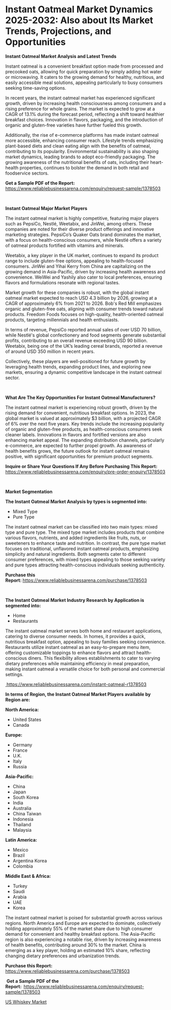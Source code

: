<p><h1>Instant Oatmeal Market Dynamics 2025-2032: Also about Its Market Trends, Projections, and Opportunities</h1></p><p><strong>Instant Oatmeal Market Analysis and Latest Trends</strong></p>
<p><p>Instant oatmeal is a convenient breakfast option made from processed and precooked oats, allowing for quick preparation by simply adding hot water or microwaving. It caters to the growing demand for healthy, nutritious, and easily accessible meal solutions, appealing particularly to busy consumers seeking time-saving options.</p><p>In recent years, the instant oatmeal market has experienced significant growth, driven by increasing health consciousness among consumers and a rising preference for whole grains. The market is expected to grow at a CAGR of 13.1% during the forecast period, reflecting a shift toward healthier breakfast choices. Innovation in flavors, packaging, and the introduction of organic and gluten-free varieties have further fueled this growth. </p><p>Additionally, the rise of e-commerce platforms has made instant oatmeal more accessible, enhancing consumer reach. Lifestyle trends emphasizing plant-based diets and clean eating align with the benefits of oatmeal, contributing to its popularity. Environmental sustainability is also shaping market dynamics, leading brands to adopt eco-friendly packaging. The growing awareness of the nutritional benefits of oats, including their heart-health properties, continues to bolster the demand in both retail and foodservice sectors.</p></p>
<p><strong>Get a Sample PDF of the Report:&nbsp;</strong> <a href="https://www.reliablebusinessarena.com/enquiry/request-sample/1378503?utm_campaign=2329&utm_medium=2&utm_source=Github&utm_content=ia&utm_term=14022025&utm_id=instant-oatmeal">https://www.reliablebusinessarena.com/enquiry/request-sample/1378503</a></p>
<p>&nbsp;</p>
<p><strong>Instant Oatmeal Major Market Players</strong></p>
<p><p>The instant oatmeal market is highly competitive, featuring major players such as PepsiCo, Nestlé, Weetabix, and JinWei, among others. These companies are noted for their diverse product offerings and innovative marketing strategies. PepsiCo’s Quaker Oats brand dominates the market, with a focus on health-conscious consumers, while Nestlé offers a variety of oatmeal products fortified with vitamins and minerals.</p><p>Weetabix, a key player in the UK market, continues to expand its product range to include gluten-free options, appealing to health-focused consumers. JinWei and Yihai Kerry from China are capitalizing on the growing demand in Asia-Pacific, driven by increasing health awareness and convenience. WeiWei and Yashily also cater to local preferences, ensuring flavors and formulations resonate with regional tastes.</p><p>Market growth for these companies is robust, with the global instant oatmeal market expected to reach USD 4.3 billion by 2026, growing at a CAGR of approximately 6% from 2021 to 2026. Bob's Red Mill emphasizes organic and gluten-free oats, aligning with consumer trends toward natural products. Freedom Foods focuses on high-quality, health-oriented oatmeal products, targeting millennials and health enthusiasts.</p><p>In terms of revenue, PepsiCo reported annual sales of over USD 70 billion, while Nestlé's global confectionery and food segments generate substantial profits, contributing to an overall revenue exceeding USD 90 billion. Weetabix, being one of the UK’s leading cereal brands, reported a revenue of around USD 350 million in recent years. </p><p>Collectively, these players are well-positioned for future growth by leveraging health trends, expanding product lines, and exploring new markets, ensuring a dynamic competitive landscape in the instant oatmeal sector.</p></p>
<p>&nbsp;</p>
<p><strong>What Are The Key Opportunities For Instant Oatmeal Manufacturers?</strong></p>
<p><p>The instant oatmeal market is experiencing robust growth, driven by the rising demand for convenient, nutritious breakfast options. In 2023, the global market is valued at approximately $3 billion, with a projected CAGR of 6% over the next five years. Key trends include the increasing popularity of organic and gluten-free products, as health-conscious consumers seek cleaner labels. Innovations in flavors and fortified versions are also enhancing market appeal. The expanding distribution channels, particularly e-commerce, are expected to further propel growth. As awareness of health benefits grows, the future outlook for instant oatmeal remains positive, with significant opportunities for premium product segments.</p></p>
<p><strong>Inquire or Share Your Questions If Any Before Purchasing This Report:</strong> <a href="https://www.reliablebusinessarena.com/enquiry/pre-order-enquiry/1378503?utm_campaign=2329&utm_medium=2&utm_source=Github&utm_content=ia&utm_term=14022025&utm_id=instant-oatmeal">https://www.reliablebusinessarena.com/enquiry/pre-order-enquiry/1378503</a></p>
<p>&nbsp;</p>
<p><strong>Market Segmentation</strong></p>
<p><strong>The Instant Oatmeal Market Analysis by types is segmented into:</strong></p>
<p><ul><li>Mixed Type</li><li>Pure Type</li></ul></p>
<p><p>The instant oatmeal market can be classified into two main types: mixed type and pure type. The mixed type market includes products that combine various flavors, nutrients, and added ingredients like fruits, nuts, or sweeteners to enhance taste and nutrition. In contrast, the pure type market focuses on traditional, unflavored instant oatmeal products, emphasizing simplicity and natural ingredients. Both segments cater to different consumer preferences, with mixed types appealing to those seeking variety and pure types attracting health-conscious individuals seeking authenticity.</p></p>
<p><strong>Purchase this Report:&nbsp;</strong><a href="https://www.reliablebusinessarena.com/purchase/1378503?utm_campaign=2329&utm_medium=2&utm_source=Github&utm_content=ia&utm_term=14022025&utm_id=instant-oatmeal">https://www.reliablebusinessarena.com/purchase/1378503</a></p>
<p>&nbsp;</p>
<p><strong>The Instant Oatmeal Market Industry Research by Application is segmented into:</strong></p>
<p><ul><li>Home</li><li>Restaurants</li></ul></p>
<p><p>The instant oatmeal market serves both home and restaurant applications, catering to diverse consumer needs. In homes, it provides a quick, nutritious breakfast option, appealing to busy families seeking convenience. Restaurants utilize instant oatmeal as an easy-to-prepare menu item, offering customizable toppings to enhance flavors and attract health-conscious diners. This flexibility allows establishments to cater to varying dietary preferences while maintaining efficiency in meal preparation, making instant oatmeal a versatile choice for both personal and commercial settings.</p></p>
<p><a href="https://www.reliablebusinessarena.com/instant-oatmeal-r1378503?utm_campaign=2329&utm_medium=2&utm_source=Github&utm_content=ia&utm_term=14022025&utm_id=instant-oatmeal">&nbsp;https://www.reliablebusinessarena.com/instant-oatmeal-r1378503</a></p>
<p><strong>In terms of Region, the Instant Oatmeal Market Players available by Region are:</strong></p>
<p>
    <p> <strong> North America: </strong>
        <ul>
            <li>United States</li>
            <li>Canada</li>
        </ul>
        </p> 
    <p> <strong> Europe: </strong>
        <ul>
            <li>Germany</li>
            <li>France</li>
            <li>U.K.</li>
            <li>Italy</li>
            <li>Russia</li>
        </ul>
        </p> 
    <p> <strong> Asia-Pacific: </strong>
        <ul>
            <li>China</li>
            <li>Japan</li>
            <li>South Korea</li>
            <li>India</li>
            <li>Australia</li>
            <li>China Taiwan</li>
            <li>Indonesia</li>
            <li>Thailand</li>
            <li>Malaysia</li>
        </ul>
        </p> 
    <p> <strong> Latin America: </strong>
        <ul>
            <li>Mexico</li>
            <li>Brazil</li>
            <li>Argentina Korea</li>
            <li>Colombia</li>
        </ul>
        </p> 
    <p> <strong> Middle East & Africa: </strong>
        <ul>
            <li>Turkey</li>
            <li>Saudi</li>
            <li>Arabia</li>
            <li>UAE</li>
            <li>Korea</li>
        </ul>
    </p>
    </p>
<p><p>The instant oatmeal market is poised for substantial growth across various regions. North America and Europe are expected to dominate, collectively holding approximately 55% of the market share due to high consumer demand for convenient and healthy breakfast options. The Asia-Pacific region is also experiencing a notable rise, driven by increasing awareness of health benefits, contributing around 30% to the market. China is emerging as a key player, holding an estimated 10% share, reflecting changing dietary preferences and urbanization trends.</p></p>
<p><strong>Purchase this Report: </strong><a href="https://www.reliablebusinessarena.com/purchase/1378503?utm_campaign=2329&utm_medium=2&utm_source=Github&utm_content=ia&utm_term=14022025&utm_id=instant-oatmeal">https://www.reliablebusinessarena.com/purchase/1378503</a></p>
<p>&nbsp;<strong>Get a Sample PDF of the Report:&nbsp;&nbsp;</strong><a href="https://www.reliablebusinessarena.com/enquiry/request-sample/1378503?utm_campaign=2329&utm_medium=2&utm_source=Github&utm_content=ia&utm_term=14022025&utm_id=instant-oatmeal">https://www.reliablebusinessarena.com/enquiry/request-sample/1378503</a></p>
<p><strong></strong></p>
<p><p><a href="https://github.com/toldenargelia86/Market-Research-Report-List-1/blob/main/us-whiskey-market.md?utm_campaign=2329&utm_medium=2&utm_source=Github&utm_content=ia&utm_term=14022025&utm_id=instant-oatmeal">US Whiskey Market</a></p></p>
